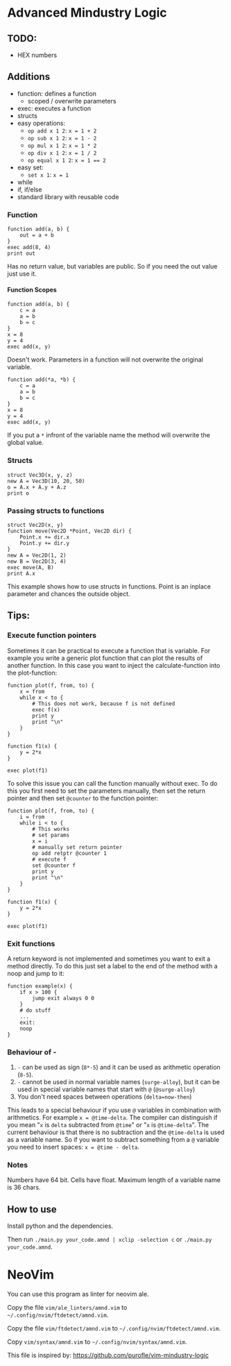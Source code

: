 # Advanced Mindustry Logic

## TODO:
- HEX numbers


## Additions
- function: defines a function
    - scoped / overwrite parameters
- exec: executes a function
- structs
- easy operations:
  - `op add x 1 2`: `x = 1 + 2`
  - `op sub x 1 2`: `x = 1 - 2`
  - `op mul x 1 2`: `x = 1 * 2`
  - `op div x 1 2`: `x = 1 / 2`
  - `op equal x 1 2`: `x = 1 == 2`
- easy set:
  - `set x 1`: `x = 1`
- while
- if, if/else
- standard library with reusable code

### Function
```
function add(a, b) {
    out = a + b
}
exec add(8, 4)
print out
```

Has no return value, but variables are public. So if you need the out value just use it.

#### Function Scopes

```
function add(a, b) {
    c = a
    a = b
    b = c
}
x = 8
y = 4
exec add(x, y)
```

Doesn't work. Parameters in a function will not overwrite the original variable.

```
function add(*a, *b) {
    c = a
    a = b
    b = c
}
x = 8
y = 4
exec add(x, y)
```

If you put a `*` infront of the variable name the method will overwrite the global value.

### Structs

```
struct Vec3D(x, y, z)
new A = Vec3D(10, 20, 50)
o = A.x + A.y + A.z
print o
```


### Passing structs to functions

```
struct Vec2D(x, y)
function move(Vec2D *Point, Vec2D dir) {
    Point.x += dir.x
    Point.y += dir.y
}
new A = Vec2D(1, 2)
new B = Vec2D(3, 4)
exec move(A, B)
print A.x
```

This example shows how to use structs in functions. Point is an inplace parameter and chances the outside object.

## Tips:

### Execute function pointers
Sometimes it can be practical to execute a function that is variable. For example you write a generic plot function that can plot the results of another function. In this case you want to inject the calculate-function into the plot-function:

```
function plot(f, from, to) {
    x = from
    while x < to {
        # This does not work, because f is not defined
        exec f(x)
        print y
        print "\n"
    }
}

function f1(x) {
    y = 2*x
}

exec plot(f1)
```

To solve this issue you can call the function manually without exec. To do this you first need to set the parameters manually, then set the return pointer and then set `@counter` to the function pointer:

```
function plot(f, from, to) {
    i = from
    while i < to {
        # This works
        # set params
        x = i
        # manually set return pointer
        op add retptr @counter 1
        # execute f
        set @counter f
        print y
        print "\n"
    }
}

function f1(x) {
    y = 2*x
}

exec plot(f1)
```

### Exit functions
A return keyword is not implemented and sometimes you want to exit a method directly. To do this just set a label to the end of the method with a noop and jump to it:

```
function example(x) {
    if x > 100 {
        jump exit always 0 0
    }
    # do stuff
    ...
    exit:
    noop
}
```

### Behaviour of -
1. `-` can be used as sign (`8*-5`) and it can be used as arithmetic operation (`8-5`).
2. `-` cannot be used in normal variable names (`surge-alloy`), but it can be used in special variable names that start with `@` (`@surge-alloy`)
3. You don't need spaces between operations (`delta=now-then`)

This leads to a special behaviour if you use `@` variables in combination with arithmetics. For example `x = @time-delta`. The compiler can distinguish if you mean "`x` is `delta` subtracted from `@time`" or "`x` is `@time-delta`". The current behaviour is that there is no subtraction and the `@time-delta` is used as a variable name. So if you want to subtract something from a `@` variable you need to insert spaces: `x = @time - delta`.

### Notes
Numbers have 64 bit.
Cells have float.
Maximum length of a variable name is 36 chars.

## How to use

Install python and the dependencies.

Then run `./main.py your_code.amnd | xclip -selection c` or `./main.py your_code.amnd`.

# NeoVim

You can use this program as linter for neovim ale.

Copy the file `vim/ale_linters/amnd.vim` to `~/.config/nvim/ftdetect/amnd.vim`.

Copy the file `vim/ftdetect/amnd.vim` to `~/.config/nvim/ftdetect/amnd.vim`.

Copy `vim/syntax/amnd.vim` to `~/.config/nvim/syntax/amnd.vim`.

This file is inspired by: https://github.com/purofle/vim-mindustry-logic
